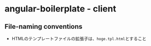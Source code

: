 # angular-boilerplate - client

## File-naming conventions

* HTMLのテンプレートファイルの拡張子は、`hoge.tpl.html`とすること
